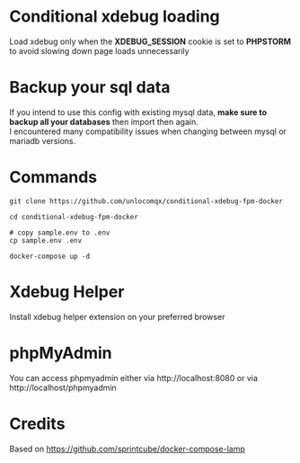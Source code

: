 # Conditional xdebug loading

Load xdebug only when the **XDEBUG_SESSION** cookie is set to **PHPSTORM** to avoid slowing down page loads unnecessarily

# Backup your sql data
If you intend to use this config with existing mysql data, **make sure to backup all your databases** then import then again.  
I encountered many compatibility issues when changing between mysql or mariadb versions.

# Commands
```shell script
git clone https://github.com/unlocomqx/conditional-xdebug-fpm-docker

cd conditional-xdebug-fpm-docker

# copy sample.env to .env
cp sample.env .env

docker-compose up -d
```

# Xdebug Helper
Install xdebug helper extension on your preferred browser

# phpMyAdmin
You can access phpmyadmin either via http://localhost:8080 or via http://localhost/phpmyadmin

# Credits
Based on https://github.com/sprintcube/docker-compose-lamp 
